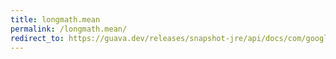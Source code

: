 ```yaml
---
title: longmath.mean
permalink: /longmath.mean/
redirect_to: https://guava.dev/releases/snapshot-jre/api/docs/com/google/common/math/LongMath.html#mean-long-long-
---
```

